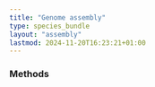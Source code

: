 ```yaml
---
title: "Genome assembly"
type: species_bundle
layout: "assembly"
lastmod: 2024-11-20T16:23:21+01:00
---
```


### Methods
